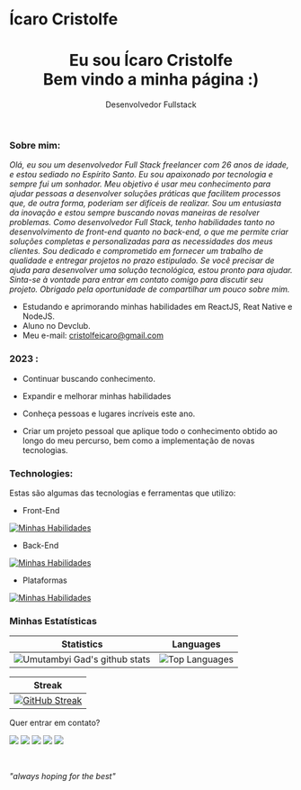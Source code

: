 ## <h1>Ícaro Cristolfe </h1>

<h1 align='center'>
  Eu sou Ícaro Cristolfe
  <br/>
  Bem vindo a minha página :)
</h1>
<p align='center'>
   Desenvolvedor Fullstack
</p>
  <br>
  
</div>


###  Sobre mim:

<p>
  <em>
    Olá, eu sou um desenvolvedor Full Stack freelancer com 26 anos de idade, e estou sediado no Espírito Santo. Eu sou apaixonado por tecnologia e sempre fui um sonhador. Meu objetivo é usar meu conhecimento para ajudar pessoas a desenvolver soluções práticas que facilitem processos que, de outra forma, poderiam ser difíceis de realizar. Sou um entusiasta da inovação e estou sempre buscando novas maneiras de resolver problemas.
    Como desenvolvedor Full Stack, tenho habilidades tanto no desenvolvimento de front-end quanto no back-end, o que me permite criar soluções completas e personalizadas para as necessidades dos meus clientes. Sou dedicado e comprometido em fornecer um trabalho de qualidade e entregar projetos no prazo estipulado.
    Se você precisar de ajuda para desenvolver uma solução tecnológica, estou pronto para ajudar. Sinta-se à vontade para entrar em contato comigo para discutir seu projeto. Obrigado pela oportunidade de compartilhar um pouco sobre mim.

  </em>
</p>

- Estudando e aprimorando minhas habilidades em ReactJS, Reat Native e NodeJS.
- Aluno no Devclub.
- Meu e-mail: cristolfeicaro@gmail.com

### 2023 :

- Continuar buscando conhecimento.

- Expandir e melhorar minhas habilidades

- Conheça pessoas e lugares incríveis este ano.

- Criar um projeto pessoal que aplique todo o conhecimento obtido ao longo do meu percurso, bem como a implementação de novas tecnologias.

###  Technologies:

Estas são algumas das tecnologias e ferramentas que utilizo:

- Front-End

[![Minhas Habilidades](https://skillicons.dev/icons?i=html,css,js,ts,react,styledcomponents,tailwind,jest,bootstrap,materialui)](https://skillicons.dev)

- Back-End

[![Minhas Habilidades](https://skillicons.dev/icons?i=nodejs,express,docker,mongodb,postgres)](https://skillicons.dev)

- Plataformas

[![Minhas Habilidades](https://skillicons.dev/icons?i=git,figma,linux)](https://skillicons.dev)

### Minhas Estatísticas

| Statistics                                                                                                                                                            | Languages                                                                                                                                                                    |
| ------------------------------------------------------------------------------------------------------------------------------------------------------------------------ | ---------------------------------------------------------------------------------------------------------------------------------------------------------------------------------- |
| ![Umutambyi Gad's github stats](https://github-readme-stats.vercel.app/api?username=Icristolfe&show_icons=true&hide_border=true&count_private=true&theme=jolly) | ![Top Languages](https://github-readme-stats.vercel.app/api/top-langs/?username=Icristolfe&langs_count=10&count_private=true&hide_border=true&theme=jolly&layout=compact) |


| Streak                                                                                                                                                             |
| ----------------------------------------------------------------------------------------------------------------------------------------------------------------------- |
| [![GitHub Streak](https://streak-stats.demolab.com/?user=Icristolfe&theme=jolly)](https://git.io/streak-stats) |

Quer entrar em contato?

<div>
  

  <p align="left">
  <a href="mailto:cristolfeicaro@gmail.com" alt="Gmail" target="_blanked">
  <img src="https://img.shields.io/badge/-Gmail-FF0000?style=flat-square&labelColor=FF0000&logo=gmail&logoColor=white&link=LINK-DO-SEU-EMAIL" /></a>

  <a href="https://www.linkedin.com/in/%C3%ADcaro-cristolfe-0b8104197/" alt="Linkedin" target="_blanked">
  <img src="https://img.shields.io/badge/-Linkedin-0e76a8?style=flat-square&logo=Linkedin&logoColor=white&link=LINK-DO-SEU-LINKEDIN" /></a>

  <a href="https://wa.me/+5527997679661" alt="WhatsApp" target="_blanked">
  <img src="https://img.shields.io/badge/-WhatsApp-25d366?style=flat-square&labelColor=25d366&logo=whatsapp&logoColor=white&link=API-DO-SEU-WHATSAPP"/></a>

  <a href="https://www.facebook.com/icaro.cristolfe/" alt="Facebook" target="_blanked">
  <img src="https://img.shields.io/badge/-Facebook-3b5998?style=flat-square&labelColor=3b5998&logo=facebook&logoColor=white&link=LINK-DO-SEU-FACEBOOK"/></a>

  <a href="https://www.instagram.com/cristolfe/" alt="Instagram" target="_blanked">
  <img src="https://img.shields.io/badge/-Instagram-DF0174?style=flat-square&labelColor=DF0174&logo=instagram&logoColor=white&link=LINK-DO-SEU-INSTAGRAM"/></a>
</p>  

</div>


<br>
<p> <span style="font-style:italic">"always hoping for the best"</span></p>

